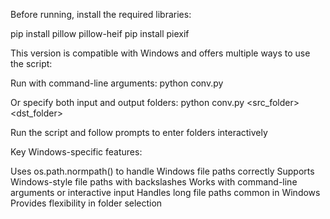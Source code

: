 Before running, install the required libraries:

pip install pillow pillow-heif
pip install piexif

This version is compatible with Windows and offers multiple ways to use the script:

Run with command-line arguments:
python conv.py <src folder>

Or specify both input and output folders:
python conv.py <src_folder> <dst_folder>

Run the script and follow prompts to enter folders interactively

Key Windows-specific features:

Uses os.path.normpath() to handle Windows file paths correctly
Supports Windows-style file paths with backslashes
Works with command-line arguments or interactive input
Handles long file paths common in Windows
Provides flexibility in folder selection